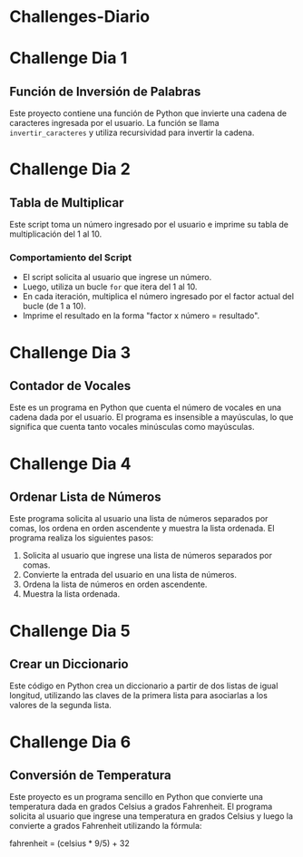 # Challenges-Diario

# Challenge Dia 1
## Función de Inversión de Palabras

Este proyecto contiene una función de Python que invierte una cadena de caracteres ingresada por el usuario. La función se llama `invertir_caracteres` y utiliza recursividad para invertir la cadena.

# Challenge Dia 2
## Tabla de Multiplicar
Este script toma un número ingresado por el usuario e imprime su tabla de multiplicación del 1 al 10.
### Comportamiento del Script
- El script solicita al usuario que ingrese un número.
- Luego, utiliza un bucle `for` que itera del 1 al 10.
- En cada iteración, multiplica el número ingresado por el factor actual del bucle (de 1 a 10).
- Imprime el resultado en la forma "factor x número = resultado".

# Challenge Dia 3
## Contador de Vocales

Este es un programa en Python que cuenta el número de vocales en una cadena dada por el usuario. El programa es insensible a mayúsculas, lo que significa que cuenta tanto vocales minúsculas como mayúsculas.

# Challenge Dia 4
## Ordenar Lista de Números

Este programa solicita al usuario una lista de números separados por comas, los ordena en orden ascendente y muestra la lista ordenada.
El programa realiza los siguientes pasos:

1. Solicita al usuario que ingrese una lista de números separados por comas.
2. Convierte la entrada del usuario en una lista de números.
3. Ordena la lista de números en orden ascendente.
4. Muestra la lista ordenada.

# Challenge Dia 5
## Crear un Diccionario
Este código en Python crea un diccionario a partir de dos listas de igual longitud, utilizando las claves de la primera lista para asociarlas a los valores de la segunda lista.

# Challenge Dia 6
## Conversión de Temperatura
Este proyecto es un programa sencillo en Python que convierte una temperatura dada en grados Celsius a grados Fahrenheit.
El programa solicita al usuario que ingrese una temperatura en grados Celsius y luego la convierte a grados Fahrenheit utilizando la fórmula:

fahrenheit = (celsius * 9/5) + 32




